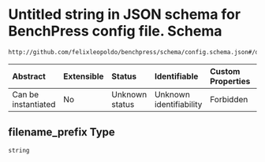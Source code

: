 # Untitled string in JSON schema for BenchPress config file. Schema

```txt
http://github.com/felixleopoldo/benchpress/schema/config.schema.json#/definitions/roc/properties/filename_prefix
```



| Abstract            | Extensible | Status         | Identifiable            | Custom Properties | Additional Properties | Access Restrictions | Defined In                                                       |
| :------------------ | :--------- | :------------- | :---------------------- | :---------------- | :-------------------- | :------------------ | :--------------------------------------------------------------- |
| Can be instantiated | No         | Unknown status | Unknown identifiability | Forbidden         | Allowed               | none                | [config.schema.json*](config.schema.json "open original schema") |

## filename_prefix Type

`string`

